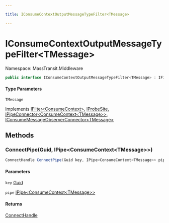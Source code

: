```yaml
---

title: IConsumeContextOutputMessageTypeFilter<TMessage>

---
```


# IConsumeContextOutputMessageTypeFilter\<TMessage\>

Namespace: MassTransit.Middleware

```csharp
public interface IConsumeContextOutputMessageTypeFilter<TMessage> : IFilter<ConsumeContext>, IProbeSite, IPipeConnector<ConsumeContext<TMessage>>, IConsumeMessageObserverConnector<TMessage>
```

#### Type Parameters

`TMessage`<br/>

Implements [IFilter\<ConsumeContext\>](../../masstransit-abstractions/masstransit/ifilter-1), [IProbeSite](../../masstransit-abstractions/masstransit/iprobesite), [IPipeConnector\<ConsumeContext\<TMessage\>\>](../masstransit-middleware/ipipeconnector-1), [IConsumeMessageObserverConnector\<TMessage\>](../../masstransit-abstractions/masstransit/iconsumemessageobserverconnector-1)

## Methods

### **ConnectPipe(Guid, IPipe\<ConsumeContext\<TMessage\>\>)**

```csharp
ConnectHandle ConnectPipe(Guid key, IPipe<ConsumeContext<TMessage>> pipe)
```

#### Parameters

`key` [Guid](https://learn.microsoft.com/en-us/dotnet/api/system.guid)<br/>

`pipe` [IPipe\<ConsumeContext\<TMessage\>\>](../../masstransit-abstractions/masstransit/ipipe-1)<br/>

#### Returns

[ConnectHandle](../../masstransit-abstractions/masstransit/connecthandle)<br/>

